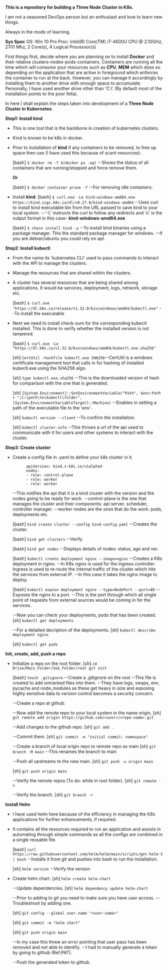 **This is a repository for building a Three Node Cluster in K8s.**

I am not a seasoned DevOps person but an enthusiast and love to learn new things. 

Always in the mode of learning.

**Sys Spec**
  OS: Win 10 Pro
  Proc: Intel(R) Core(TM) i7-4600U CPU @ 2.10GHz, 2701 Mhz, 2 Core(s), 4 Logical Processor(s)

First things first, decide where you are planning on to install **Docker** and their relative clusters-nodes-pods-containers. Containers are running all the time which will consume your resources such as **CPU**, **MEM** which does so depending on the application that are active in foreground which enforces the container to run at the back. However, you can manage it accordingly by installing them to another drive with enough space to accumulate. Personally, I have used another drive other than 'C:\\' (By default most of the installation points to the poor fella).

In here I shall explain the steps taken into development of a **Three Node Cluster in Kubernetes**.

**Step1: Install kind**
  - This is one tool that is the backbone in creation of kubernetes clusters.
  - Kind is known to be k8s in docker.
  - Prior to installation of **kind** if any containers to be removed, to free up space then use (I have used this because of scant resources):

    [bash] ``````$ docker rm -f $(docker ps -aq)``````
    --Shows the status of all containers that are running/stopped and force remove them.

    **Or**

    [bash] ``````$ docker container prune -f``````
    --For removing idle containers.
  
  - Install **kind**:
    [bash] ``````$ curl.exe -Lo kind-windows-amd64.exe https://kind.sigs.k8s.io/dl/v0.27.0/kind-windows-amd64``````
    --Uses curl to install kind executable bin from the URL passed to save kind to your local system.
    --'-L' instructs the curl to follow any redirects and 'o' is the output format in this case- **kind-windows-amd64.exe**

    [bash] ``````$ choco install kind -y``````
    --To install kind binaries using a package manager. This the standard package manager for windows.
    --If you are debian/ubuntu you could rely on apt.

**Step2: Install kubectl**
  - From the name its 'kubernetes CLI' used to pass commands to interact with the API to manage the clusters.
  - Manage the resources that are shared within the clusters.
  - A cluster has several resources that are being shared among applications. It would be services, deployment, logs, network, storage etc.

    [bash] ``````$ curl.exe "https://dl.k8s.io/release/v1.32.0/bin/windows/amd64/kubectl.exe"`````` --To install the executable
  - Next we need to install check-sum for the corresponding kubectl installed. This is done to verify whether the installed version is not tampered.

    [bash] ``````$ curl.exe -Lo "https://dl.k8s.io/v1.32.0/bin/windows/amd64/kubectl.exe.sha256"``````

    [sh] ``````CertUtil -hashfile kubectl.exe SHA256``````--CertUtil is a windows certificate management tool that calls in for hashing of installed kubectl.exe using the SHA256 algo.

    [sh] ``````type kubectl.exe.sha256`````` --This is the downloaded version of hash for comparison with the one that is generated.

    [sh] ``````[System.Environment]::SetEnvironmentVariable("Path", $env:Path + ";C:\path\to\kubectl\folder", [System.EnvironmentVariableTarget]::Machine)`````` --Enables in setting a        path of the executable file to the 'env'.

    [sh] ``````kubectl version --client`````` --To confirm the installation.

    [sh] ``````kubectl cluster-info`````` --This throws a url of the api used to communicate with it for users and other systems to interact with the cluster.

**Step3: Create cluster**
  - Create a config file in .yaml to define your k8s cluster in it.
    ``````kind: Cluster
          apiVersion: kind.x-k8s.io/v1alpha4
          nodes:
          - role: control-plane
          - role: worker
          - role: worker
    ``````
    --This notifies the api that it is a kind cluster with the version and the nodes going to be ready for work.
    --control-plane is the one that manages the cluster and their components: api server, scheduler, controller manager.
    --worker nodes are the ones that do the work: pods, deployments etc.
    
    [bash] ``````kind create cluster --config kind-config.yaml`````` --Creates the cluster.

    [bash] ``````kind get clusters`````` --Verify

    [bash] ``````kind get nodes`````` --Displays details of nodes: status, age and ver.

    [bash] ``````kubectl create deployment nginx --image=nginx`````` --Creates a K8s deployment in nginx.
    --In K8s nginx is used for the ingress controller. Ingress is used to re-route the internal traffic of the cluster which hits the services from external IP.
    --In this case it takes the nginx image to deploy.

    [bash] ``````kubectl expose deployment nginx --type=NodePort --port=80`````` --Exposes the nginx to a port.
    --This is the port through which all single point of requests from external sources would be coming in for the services.

    --Now you can check your deployments, pods that has been created.
    [sh] ``````kubectl get deployments``````

    --For a detailed decription of the deployments.
    [sh] ``````kubectl describe deployment nginx``````

    [sh] ``````kubectl get pods``````

**Init, create, add, push a repo**
  - Initialize a repo on the root folder.
    [sh] ``````cd Drive/Main_Folder/Sub_Folder/root git init``````

    [bash] ``````touch .gitignore`````` --Create a .gitignore on the root
    --This file is created to add untracked files into them.
    --They have logs, swaps, env, pycache and node_modules as these get heavy in size and exposing highly sensitive data to version control becomes a security concern.

    --Create a repo at github.
    
    --Now add the remote repo to your local system in the name origin.
    [sh] ``````git remote add origin https://github.com/<user>/<repo-name>.git``````

    --Add changes to the github repo.
    [sh] ``````git add .``````

    --Commit them.
    [sh] ``````git commit -m "initial commit: namespace"``````

    --Create a branch of local origin repo to remote repo as main
    [sh] ``````git branch -M main`````` --This renames the branch to main

    --Push all upstreams to the new main.
    [sh] ``````git push -u origin main``````

    [sh] ``````git push origin main``````

    --Verify the remote repos (To do: while in root folder).
    [sh] ``````git remote -v``````

    --Verify the branch.
    [sh] ``````git branch -r``````

**Install Helm**
  - I have used helm here because of the efficiency in managing the K8s applications for further enhancements, if required.
  - It contains all the resources required to run an application and assists in automating through simple commands as all the configs are combined in a single reusable file.

    [bash] ``````curl https://raw.githubusercontent.com/helm/helm/main/scripts/get-helm-3 | bash``````
    --Installs it from git and pushes into bash to run the installation.

    [sh] ``````helm version`````` --Verify the version

  - Create helm chart.
    [sh] ``````helm create helm-chart``````

    --Update dependencies.
    [sh] ``````helm dependency update helm-chart``````

    --Prior to adding to git you need to make sure you have user access.
    --Troubleshoot by adding one.

    [sh] ``````git config --global user.name "<user-name>"``````

    [sh] ``````git commit -m "helm chart"``````

    [sh] ``````git push origin main``````

    --In my case this threw an error pointing that user pass has been removed and not able to identify.
    --I had to manually generate a token by going to github (Ref:PAT).

    --Push the generated token to github.
    

    
